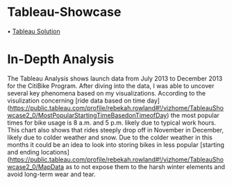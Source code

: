 # Tableau-Showcase

  • [Tableau Solution](https://public.tableau.com/profile/rebekah.rowland#!/vizhome/TableauShowcase2_0/MostPopularStartingTimeBasedonTimeofDay)
  
# In-Depth Analysis

 The Tableau Analysis shows launch data from July 2013 to December 2013 for the CitiBike Program. After diving into the data, I was able to uncover several key phenomena based on my visualizations. According to the visulization concerning 
 [ride data based on time day] (https://public.tableau.com/profile/rebekah.rowland#!/vizhome/TableauShowcase2_0/MostPopularStartingTimeBasedonTimeofDay) 
 the most popular times for bike usage is 8 a.m. and 5 p.m. likely due to typical work hours. This chart also shows that rides steeply drop off in November in December, likely due to colder weather and snow. Due to the colder weather in this months it could be an idea to look into storing bikes in less popular [starting and ending locations] (https://public.tableau.com/profile/rebekah.rowland#!/vizhome/TableauShowcase2_0/MapData
 as to not expose them to the harsh winter elements and avoid long-term wear and tear. 
 
 
